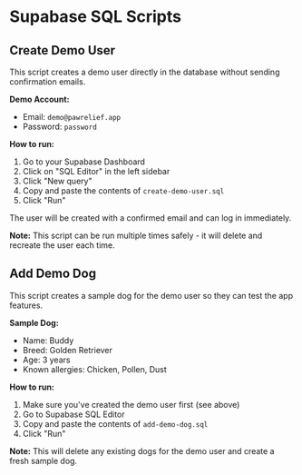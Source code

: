 # Supabase SQL Scripts

## Create Demo User

This script creates a demo user directly in the database without sending confirmation emails.

**Demo Account:**
- Email: `demo@pawrelief.app`
- Password: `password`

**How to run:**

1. Go to your Supabase Dashboard
2. Click on "SQL Editor" in the left sidebar
3. Click "New query"
4. Copy and paste the contents of `create-demo-user.sql`
5. Click "Run"

The user will be created with a confirmed email and can log in immediately.

**Note:** This script can be run multiple times safely - it will delete and recreate the user each time.

## Add Demo Dog

This script creates a sample dog for the demo user so they can test the app features.

**Sample Dog:**
- Name: Buddy
- Breed: Golden Retriever
- Age: 3 years
- Known allergies: Chicken, Pollen, Dust

**How to run:**

1. Make sure you've created the demo user first (see above)
2. Go to Supabase SQL Editor
3. Copy and paste the contents of `add-demo-dog.sql`
4. Click "Run"

**Note:** This will delete any existing dogs for the demo user and create a fresh sample dog.
